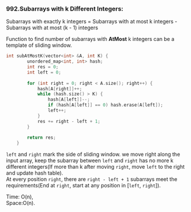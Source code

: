 ### 992.Subarrays with k Different Integers:
Subarrays with exactly k integers =
Subarrays with at most k integers - Subarrays with at most (k - 1) integers  
  
Function to find number of subarrays with __AtMost__ k integers can be a template of sliding window.  
  
```C++
int subAtMostK(vector<int> &A, int K) {
        unordered_map<int, int> hash;
        int res = 0;
        int left = 0;
        
        for (int right = 0; right < A.size(); right++) {
            hash[A[right]]++;
            while (hash.size() > K) {
                hash[A[left]]--;
                if (hash[A[left]] == 0) hash.erase(A[left]);
                left++;
            }
            res += right - left + 1;
        }
        
        return res;
    }
```

`left` and `right` mark the side of sliding window. we move right along the input array, keep the subarray between `left` and `right` has no more k different integers(If more than k after moving `right`, move `left` to the right and update hash table).  
At every position `right`, there are `right - left + 1` subarrays meet the requirements(End at `right`, start at any position in [`left`, `right`]).  
  
Time: O(n),  
Space:O(n).